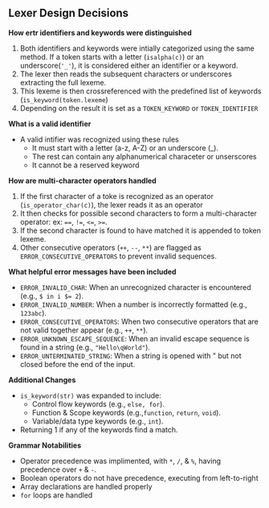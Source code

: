 ## Lexer Design Decisions
**How ertr identifiers and keywords were distinguished**
1. Both identifiers and keywords were intially categorized using the same method.
    If a token starts with a letter (`isalpha(c)`) or an underscore(`'_'`), it is considered either an identifier or a keyword.
2. The lexer then reads the subsequent characters or underscores extracting the full lexeme.
3. This lexeme is then crossreferenced with the predefined list of keywords (`is_keyword(token.lexeme`)
4. Depending on the result it is set as a `TOKEN_KEYWORD` or `TOKEN_IDENTIFIER`

**What is a valid identifier**
- A valid intifier was recognized using these rules
    - It must start with a letter (a-z, A-Z) or an underscore (_).
    - The rest can contain any alphanumerical characeter or unserscores
    - It cannot be a reserved keyword

**How are multi-character operators handled**
1. If the first character of a toke is recognized as an operator (`is_operator_char(c)`), the lexer reads it as an operator
2. It then checks for possible second characters to form a multi-character operator:
    ex: `==`, `!=`, `<=`, `>=`.
3. If the second character is found to have matched it is appended to token lexeme.
4. Other consecutive operators (`++`, `--`, `**`) are flagged as `ERROR_CONSECUTIVE_OPERATORS` to prevent invalid sequences.

**What helpful error messages have been included**
- `ERROR_INVALID_CHAR`: When an unrecognized character is encountered (e.g., `$ in i $= 2`).
- `ERROR_INVALID_NUMBER`: When a number is incorrectly formatted (e.g., `123abc`).
- `ERROR_CONSECUTIVE_OPERATORS`: When two consecutive operators that are not valid together appear (e.g., `++`, `**`).
- `ERROR_UNKNOWN_ESCAPE_SEQUENCE`: When an invalid escape sequence is found in a string (e.g., `"Hello\qWorld"`).
- `ERROR_UNTERMINATED_STRING`: When a string is opened with " but not closed before the end of the input.

**Additional Changes**
- `is_keyword(str)` was expanded to include:
  - Control flow keywords (e.g., `else, for`). 
  - Function & Scope keywords (e.g.,`function`, `return`, `void`).
  - Variable/data type keywords (e.g., `int`).
- Returning 1 if any of the keywords find a match.

**Grammar Notabilities**
- Operator precedence was implimented, with `*`, `/`, & `%`, having precedence over `+` & `-`.  
- Boolean operators do not have precedence, executing from left-to-right
- Array declarations are handled properly
- `for` loops are handled